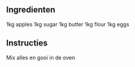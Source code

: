 ## Ingredienten

1kg apples
1kg sugar
1kg butter
1kg flour
1kg eggs

## Instructies

Mix alles en gooi in de oven
